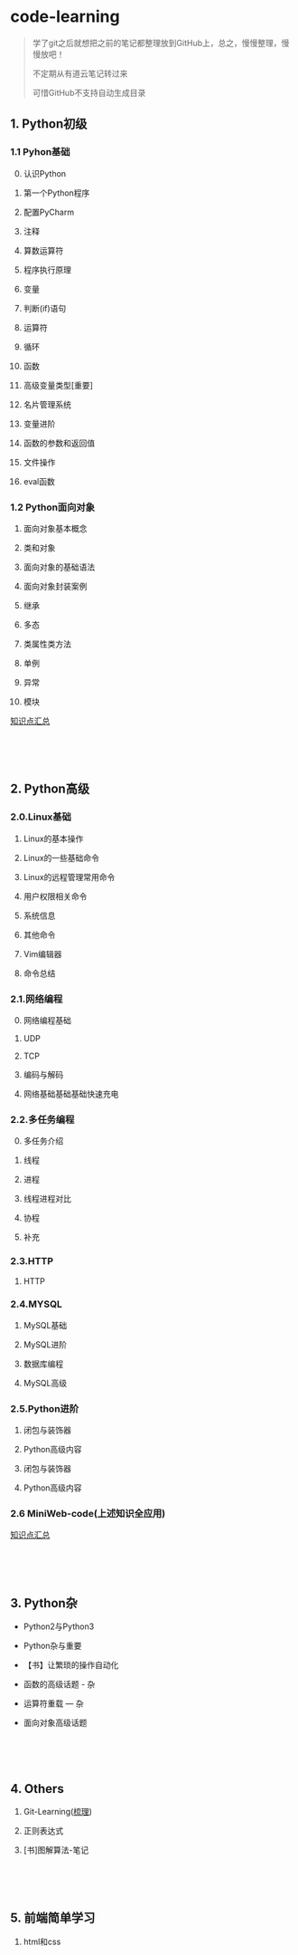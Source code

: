 # code-learning

> 学了git之后就想把之前的笔记都整理放到GitHub上，总之，慢慢整理，慢慢放吧！
> 
> 不定期从有道云笔记转过来
>
> 可惜GitHub不支持自动生成目录

## 1. Python初级

### 1.1 Pyhon基础

0. 认识Python

1. 第一个Python程序

2. 配置PyCharm

3. 注释

4. 算数运算符

5. 程序执行原理

6. 变量

7. 判断(if)语句

8. 运算符

9. 循环

10. 函数

11. 高级变量类型[重要]

12. 名片管理系统

13. 变量进阶

14. 函数的参数和返回值

15. 文件操作

16. eval函数

### 1.2 Python面向对象

1. 面向对象基本概念

2. 类和对象

3. 面向对象的基础语法

4. 面向对象封装案例

5. 继承

6. 多态

7. 类属性类方法

8. 单例

9. 异常

10. 模块

[知识点汇总](Static/images/面向对象.pdf)

<br>
<br>
<br>

## 2. Python高级

### 2.0.Linux基础

1. Linux的基本操作

2. Linux的一些基础命令

3. Linux的远程管理常用命令

4. 用户权限相关命令

5. 系统信息

6. 其他命令

7. Vim编辑器

8. 命令总结

### 2.1.网络编程

0. 网络编程基础

1. UDP

2. TCP

3. 编码与解码

4. 网络基础基础基础快速充电

### 2.2.多任务编程

0. 多任务介绍

1. 线程

2. 进程

3. 线程进程对比

4. 协程

5. 补充

### 2.3.HTTP

1. HTTP

### 2.4.MYSQL

1. MySQL基础

2. MySQL进阶

3. 数据库编程

4. MySQL高级

### 2.5.Python进阶

1. 闭包与装饰器

2. Python高级内容

1. 闭包与装饰器

2. Python高级内容

### 2.6 MiniWeb-code(上述知识全应用)

[知识点汇总](Static/images/Python高级.pdf)

<br>
<br>
<br>

## 3. Python杂

- Python2与Python3

- Python杂与重要

- 【书】让繁琐的操作自动化

- 函数的高级话题 - 杂

- 运算符重载 — 杂

- 面向对象高级话题

<br>
<br>
<br>

## 4. Others

1. Git-Learning([梳理](Static/images/Git.pdf))

2. 正则表达式

3. [书]图解算法-笔记

<br>
<br>
<br>

## 5. 前端简单学习

1. html和css

